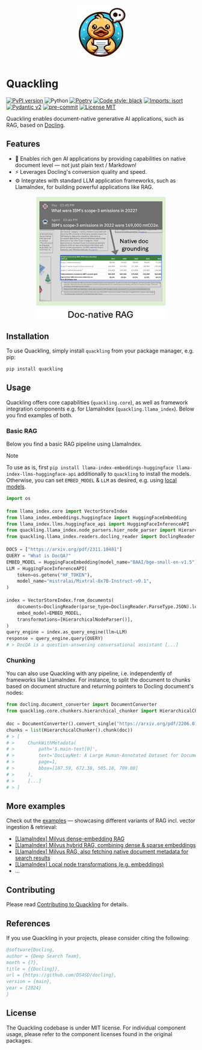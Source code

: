 <p align="center">
  <a href="https://github.com/DS4SD/quackling">
    <img loading="lazy" alt="Quackling" src="./resources/logo.jpeg" width="150" />
  </a>
</p>

# Quackling

[![PyPI version](https://img.shields.io/pypi/v/quackling)](https://pypi.org/project/quackling/)
![Python](https://img.shields.io/badge/python-3.10%20%7C%203.11%20%7C%203.12-blue)
[![Poetry](https://img.shields.io/endpoint?url=https://python-poetry.org/badge/v0.json)](https://python-poetry.org/)
[![Code style: black](https://img.shields.io/badge/code%20style-black-000000.svg)](https://github.com/psf/black)
[![Imports: isort](https://img.shields.io/badge/%20imports-isort-%231674b1?style=flat&labelColor=ef8336)](https://pycqa.github.io/isort/)
[![Pydantic v2](https://img.shields.io/endpoint?url=https://raw.githubusercontent.com/pydantic/pydantic/main/docs/badge/v2.json)](https://pydantic.dev)
[![pre-commit](https://img.shields.io/badge/pre--commit-enabled-brightgreen?logo=pre-commit&logoColor=white)](https://github.com/pre-commit/pre-commit)
[![License MIT](https://img.shields.io/github/license/DS4SD/quackling)](https://opensource.org/licenses/MIT)

Quackling enables document-native generative AI applications, such as RAG, based on [Docling](https://github.com/DS4SD/docling-core).

## Features

- 🧠 Enables rich gen AI applications by providing capabilities on native document level — not just plain text / Markdown!
- ⚡️ Leverages Docling's conversion quality and speed.
- ⚙️ Integrates with standard LLM application frameworks, such as LlamaIndex, for building powerful applications like RAG.

<p align="center">
  <a href="./resources/doc_native_rag.png">
    <img loading="lazy" alt="Doc-native RAG" src="./resources/doc_native_rag.png" width="350" />
  </a>
</p>


## Installation

To use Quackling, simply install `quackling` from your package manager, e.g. pip:

```sh
pip install quackling
```

## Usage

Quackling offers core capabilities (`quackling.core`), as well as framework integration components
e.g. for LlamaIndex (`quackling.llama_index`). Below you find examples of both.

### Basic RAG

Below you find a basic RAG pipeline using LlamaIndex.

> [!NOTE]
> To use as is, first `pip install llama-index-embeddings-huggingface llama-index-llms-huggingface-api`
> additionally to `quackling` to install the models.
> Otherwise, you can set `EMBED_MODEL` & `LLM` as desired, e.g. using
> [local models](https://docs.llamaindex.ai/en/stable/getting_started/starter_example_local).

```python
import os

from llama_index.core import VectorStoreIndex
from llama_index.embeddings.huggingface import HuggingFaceEmbedding
from llama_index.llms.huggingface_api import HuggingFaceInferenceAPI
from quackling.llama_index.node_parsers.hier_node_parser import HierarchicalNodeParser
from quackling.llama_index.readers.docling_reader import DoclingReader

DOCS = ["https://arxiv.org/pdf/2311.18481"]
QUERY = "What is DocQA?"
EMBED_MODEL = HuggingFaceEmbedding(model_name="BAAI/bge-small-en-v1.5")
LLM = HuggingFaceInferenceAPI(
    token=os.getenv("HF_TOKEN"),
    model_name="mistralai/Mixtral-8x7B-Instruct-v0.1",
)

index = VectorStoreIndex.from_documents(
    documents=DoclingReader(parse_type=DoclingReader.ParseType.JSON).load_data(DOCS),
    embed_model=EMBED_MODEL,
    transformations=[HierarchicalNodeParser()],
)
query_engine = index.as_query_engine(llm=LLM)
response = query_engine.query(QUERY)
# > DocQA is a question-answering conversational assistant [...]
```

### Chunking

You can also use Quackling with any pipeline, i.e. independently of frameworks like LlamaIndex.
For instance, to split the document to chunks based on document structure and returning pointers
to Docling document's nodes:

```python
from docling.document_converter import DocumentConverter
from quackling.core.chunkers.hierarchical_chunker import HierarchicalChunker

doc = DocumentConverter().convert_single("https://arxiv.org/pdf/2206.01062")
chunks = list(HierarchicalChunker().chunk(doc))
# > [
# >     ChunkWithMetadata(
# >         path='$.main-text[0]',
# >         text='DocLayNet: A Large Human-Annotated Dataset for Document-Layout Analysis',
# >         page=1,
# >         bbox=[107.59, 672.38, 505.18, 709.08]
# >     ),
# >     [...]
# > ]
```

## More examples
Check out the [examples](examples) — showcasing different variants of RAG incl. vector ingestion & retrieval:
- [[LlamaIndex] Milvus dense-embedding RAG](examples/basic_pipeline.ipynb)
- [[LlamaIndex] Milvus hybrid RAG, combining dense & sparse embeddings](examples/hybrid_pipeline.ipynb)
- [[LlamaIndex] Milvus RAG, also fetching native document metadata for search results](examples/native_nodes.ipynb)
- [[LlamaIndex] Local node transformations (e.g. embeddings)](examples/node_transformations.ipynb)
- ...

## Contributing

Please read [Contributing to Quackling](./CONTRIBUTING.md) for details.

## References

If you use Quackling in your projects, please consider citing the following:

```bib
@software{Docling,
author = {Deep Search Team},
month = {7},
title = {{Docling}},
url = {https://github.com/DS4SD/docling},
version = {main},
year = {2024}
}
```

## License

The Quackling codebase is under MIT license.
For individual component usage, please refer to the component licenses found in the original packages.
